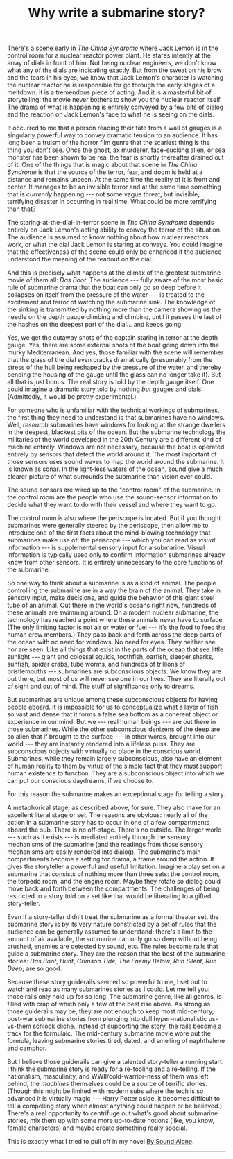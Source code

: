 ﻿---
layout: post
title: Why write a submarine story?
category: writing-process
goat_counter: "bysoundalone" 
---

There's a scene early in _The China Syndrome_ where Jack Lemon is in the control room for a nuclear reactor power plant. He stares intently at the array of dials in front of him. Not being nuclear engineers, we don't know what any of the dials are indicating exactly. But from the sweat on his brow and the tears in his eyes, we know that Jack Lemon's character is watching the nuclear reactor he is responsible for go through the early stages of a meltdown. It is a tremendous piece of acting. And it is a masterful bit of storytelling: the movie never bothers to show you the nuclear reactor itself. The drama of what is happening is entirely conveyed by a few bits of dialog and the reaction on Jack Lemon's face to what he is seeing on the dials.

It occurred to me that a person reading their fate from a wall of gauges is a singularly powerful way to convey dramatic tension to an audience. It has long been a truism of the horror film genre that the scariest thing is the thing you don't see. Once the ghost, ax murderer, face-sucking alien, or sea monster has been shown to be real the fear is shortly thereafter drained out of it. One of the things that is magic about that scene in _The China Syndrome_ is that the source of the terror, fear, and doom is held at a distance and remains unseen. At the same time the reality of it is front and center. It manages to be an invisible terror and at the same time something that is _currently_ happening --- not some vague threat, but invisible, terrifying disaster in occurring in real time. What could be more terrifying than that?

The staring-at-the-dial-in-terror scene in _The China Syndrome_ depends entirely on Jack Lemon's acting ability to convey the terror of the situation. The audience is assumed to know nothing about how nuclear reactors work, or what the dial Jack Lemon is staring at conveys. You could imagine that the effectiveness of the scene could only be enhanced if the audience understood the meaning of the readout on the dial. 

And this is precisely what happens at the climax of the greatest submarine movie of them all: _Das Boot_. The audience --- fully aware of the most basic rule of submarine drama that the boat can only go so deep before it collapses on itself from the pressure of the water --- is treated to the excitement and terror of watching the submarine sink. The knowledge of the sinking is transmitted by nothing more than the camera showing us the needle on the depth gauge climbing and climbing, until it passes the last of the hashes on the deepest part of the dial... and keeps going.

Yes, we get the cutaway shots of the captain staring in terror at the depth gauge. Yes, there are some external shots of the boat going down into the murky Mediterranean. And yes, those familiar with the scene will remember that the glass of the dial even cracks dramatically (presumably from the stress of the hull being reshaped by the pressure of the water, and thereby bending the housing of the gauge until the glass can no longer take it). But all that is just bonus. The real story is told by the depth gauge itself. One could imagine a dramatic story told by nothing _but_ gauges and dials. (Admittedly, it would be pretty experimental.)

For someone who is unfamiliar with the technical workings of submarines, the first thing they need to understand is that submarines have no windows. Well, _research_ submarines have windows for looking at the strange dwellers in the deepest, blackest pits of the ocean. But the submarine technology the militaries of the world developed in the 20th Century are a different kind of machine entirely. Windows are not necessary, because the boat is operated entirely by sensors that detect the world around it. The most important of those sensors uses sound waves to map the world around the submarine. It is known as sonar. In the light-less waters of the ocean, sound give a much clearer picture of what surrounds the submarine than vision ever could.

The sound sensors are wired up to the "control room" of the submarine. In the control room are the people who use the sound-sensor information to decide what they want to do with their vessel and where they want to go.

The control room is also where the periscope is located. But if you thought submarines were generally steered by the periscope, then allow me to introduce one of the first facts about the mind-blowing technology that submarines make use of: the periscope --- which you can read as _visual_ information --- is supplemental sensory input for a submarine. Visual information is typically used only to confirm information submarines already know from other sensors. It is entirely unnecessary to the core functions of the submarine.

So one way to think about a submarine is as a kind of animal. The people controlling the submarine are in a way the brain of the animal. They take in sensory input, make decisions, and guide the behavior of this giant steel tube of an animal. Out there in the world's oceans right now, hundreds of these animals are swimming around. On a modern nuclear submarine, the technology has reached a point where these animals never have to surface. (The only limiting factor is not air or water or fuel --- it's the food to feed the human crew members.) They pass back and forth across the deep parts of the ocean with no need for windows. No need for eyes. They neither see nor are seen. Like all things that exist in the parts of the ocean that see little sunlight --- giant and colossal squids, toothfish, oarfish, sleeper sharks, sunfish, spider crabs, tube worms, and hundreds of trillions of bristlemouths --- submarines are subconscious objects. We know they are out there, but most of us will never see one in our lives. They are literally out of sight and out of mind. The stuff of significance only to dreams. 

But submarines are unique among these subconscious objects for having people aboard. It is impossible for us to conceptualize what a layer of fish so vast and dense that it forms a false sea bottom as a coherent object or experience in our mind. But we --- real human beings --- are out there in those submarines. While the other subconscious denizens of the deep are so alien that if brought to the surface --- in other words, brought into our world --- they are instantly rendered into a lifeless puss. They are subconscious objects with virtually no place in the conscious world. Submarines, while they remain largely subconscious, also have an element of human reality to them by virtue of the simple fact that they _must_ support human existence to function. They are a subconscious object into which we can put our conscious daydreams, if we choose to.

For this reason the submarine makes an exceptional stage for telling a story.

A metaphorical stage, as described above, for sure. They also make for an excellent literal stage or set. The reasons are obvious: nearly all of the action in a submarine story has to occur in one of a few compartments aboard the sub. There is no off-stage. There's no outside. The larger world --- such as it exists --- is mediated entirely through the sensory mechanisms of the submarine (and the readings from those sensory mechanisms are easily rendered into dialog). The submarine's main compartments become a setting for drama, a frame around the action. It gives the storyteller a powerful and useful limitation. Imagine a play set on a submarine that consists of nothing more than three sets: the control room, the torpedo room, and the engine room. Maybe they rotate so dialog could move back and forth between the compartments. The challenges of being restricted to a story told on a set like that would be liberating to a gifted story-teller.

Even if a story-teller didn't treat the submarine as a formal theater set, the submarine story is by its very nature constricted by a set of rules that the audience can be generally assumed to understand: there's a limit to the amount of air available, the submarine can only go so deep without being crushed, enemies are detected by sound, etc. The rules become rails that guide a submarine story. They are the reason that the best of the submarine stories: _Das Boot_, _Hunt_, _Crimson Tide_, _The Enemy Below_, _Run Silent, Run Deep_; are so good.

Because these story guiderails seemed so powerful to me, I set out to watch and read as many submarines stories as I could. Let me tell you: those rails only hold up for so long. The submarine genre, like all genres, is filled with crap of which only a few of the best rise above. As strong as those guiderails may be, they are not enough to keep most mid-century, post-war submarine stories from plunging into dull hyper-nationalistic us-vs-them schlock cliche. Instead of supporting the story, the rails become a track for the formulaic. The mid-century submarine movie wore out the formula, leaving submarine stories tired, dated, and smelling of naphthalene and camphor.

But I believe those guiderails can give a talented story-teller a running start. I think the submarine story is ready for a re-tooling and a re-telling. If the nationalism, masculinity, and WWII/cold-warrior-ness of them was left behind, the _machines_ themselves could be a source of terrific stories. (Though this might be limited with modern subs where the tech is so advanced it is virtually magic --- Harry Potter aside, it becomes difficult to tell a compelling story when almost anything could happen or be believed.) There's a real opportunity to centrifuge out what's good about submarine stories, mix them up with some more up-to-date notions (like, you know, female characters) and maybe create something really special.

This is exactly what I tried to pull off in my novel [By Sound Alone](https://bysoundalone.net/).

----------------------------------------

